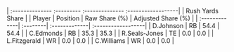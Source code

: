 | :-------------- :--------- :-------------- :------------------|
|                        Rush Yards Share                       |
| Player        | Position | Raw Share (%) | Adjusted Share (%) |
| :-------------| :--------| :-------------| :------------------|
| D.Johnson     | RB       | 54.4          | 54.4               |
| C.Edmonds     | RB       | 35.3          | 35.3               |
| R.Seals-Jones | TE       | 0.0           | 0.0                |
| L.Fitzgerald  | WR       | 0.0           | 0.0                |
| C.Williams    | WR       | 0.0           | 0.0                |